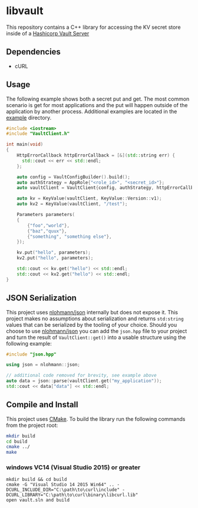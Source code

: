 # libvault

This repository contains a C++ library for accessing the KV secret store inside of a [Hashicorp Vault Server](https://www.vaultproject.io/)

## Dependencies

* cURL

## Usage

The following example shows both a secret put and get. The most common scenario is get for most applications and the put will happen outside of the application by another process. Additional examples are located in the [example](example) directory.

```cpp
#include <iostream>
#include "VaultClient.h"

int main(void)
{
    HttpErrorCallback httpErrorCallback = [&](std::string err) {
      std::cout << err << std::endl;
    };

    auto config = VaultConfigBuilder().build();
    auto authStrategy = AppRole{"<role_id>", "<secret_id>"};
    auto vaultClient = VaultClient{config, authStrategy, httpErrorCallback};

    auto kv = KeyValue(vaultClient, KeyValue::Version::v1);
    auto kv2 = KeyValue(vaultClient, "/test");

    Parameters parameters(
    {
        {"foo","world"},
        {"baz","quux"},
        {"something", "something else"},
    });

    kv.put("hello", parameters);
    kv2.put("hello", parameters);

    std::cout << kv.get("hello") << std::endl;
    std::cout << kv2.get("hello") << std::endl;
}
```

## JSON Serialization

This project uses [nlohmann/json](https://github.com/nlohmann/json) internally but does not expose it. This project makes no assumptions about serialization and returns `std:string` values that can be serialized by the tooling of your choice. Should you choose to use [nlohmann/json](https://github.com/nlohmann/json) you can add the `json.hpp` file to your project and turn the result of  `VaultClient::get()` into a usable structure using the following example:

```cpp
#include "json.hpp"

using json = nlohmann::json;

// additional code removed for brevity, see example above
auto data = json::parse(vaultClient.get("my_application"));
std::cout << data["data"] << std::endl;
```

## Compile and Install

This project uses [CMake](https://cmake.org/). To build the library run the following commands from the project root:

```sh
mkdir build
cd build
cmake ../
make
```

### windows VC14 (Visual Studio 2015) or greater
```
mkdir build && cd build
cmake -G "Visual Studio 14 2015 Win64" .. -DCURL_INCLUDE_DIR="C:\path\to\curl\include" -DCURL_LIBRARY="C:\path\to\curl\binary\libcurl.lib"
open vault.sln and build

```
